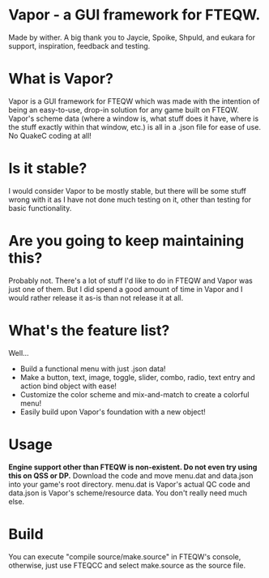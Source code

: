 # Vapor - a GUI framework for FTEQW.
Made by wither. A big thank you to Jaycie, Spoike, Shpuld, and eukara for support, inspiration, feedback and testing.
# What is Vapor?
Vapor is a GUI framework for FTEQW which was made with the intention of being an easy-to-use, drop-in solution for any game built on FTEQW. Vapor's scheme data (where a window is, what stuff does it have, where is the stuff exactly within that window, etc.) is all in a .json file for ease of use. No QuakeC coding at all!
# Is it stable?
I would consider Vapor to be mostly stable, but there will be some stuff wrong with it as I have not done much testing on it, other than testing for basic functionality.
# Are you going to keep maintaining this?
Probably not. There's a lot of stuff I'd like to do in FTEQW and Vapor was just one of them. But I did spend a good amount of time in Vapor and I would rather release it as-is than not release it at all.
# What's the feature list?
Well...
- Build a functional menu with just .json data!
- Make a button, text, image, toggle, slider, combo, radio, text entry and action bind object with ease!
- Customize the color scheme and mix-and-match to create a colorful menu!
- Easily build upon Vapor's foundation with a new object!
# Usage
**Engine support other than FTEQW is non-existent. Do not even try using this on QSS or DP.**
Download the code and move menu.dat and data.json into your game's root directory. menu.dat is Vapor's actual QC code and data.json is Vapor's scheme/resource data. You don't really need much else.
# Build
You can execute "compile source/make.source" in FTEQW's console, otherwise, just use FTEQCC and select make.source as the source file.
